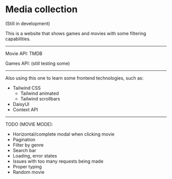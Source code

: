 # Media collection

(Still in development)

This is a website that shows games and movies with some filtering capabilities.

<hr>

Movie API: TMDB

Games API: (still testing some)

<hr>

Also using this one to learn some frontend technologies, such as:
- Tailwind CSS
    - Tailwind animated
    - Tailwind scrollbars
- DaisyUI
- Context API

<hr>

TODO (MOVIE MODE): 
- Horizontal/complete modal when clicking movie
- Pagination
- Filter by genre
- Search bar
- Loading, error states
- Issues with too many requests being made
- Proper typing
- Random movie
